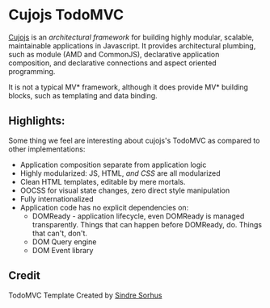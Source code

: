 # Cujojs TodoMVC

[Cujojs](http://cujojs.com) is an *architectural framework* for building highly modular, scalable, maintainable applications in Javascript.  It provides architectural plumbing, such as module (AMD and CommonJS), declarative application composition, and declarative connections and aspect oriented programming.

It is not a typical MV* framework, although it does provide MV* building blocks, such as templating and data binding.

## Highlights:

Some thing we feel are interesting about cujojs's TodoMVC as compared to other implementations:

* Application composition separate from application logic
* Highly modularized: JS, HTML, *and CSS* are all modularized
* Clean HTML templates, editable by mere mortals.
* OOCSS for visual state changes, zero direct style manipulation
* Fully internationalized
* Application code has no explicit dependencies on:
	* DOMReady - application lifecycle, even DOMReady is managed transparently.  Things that can happen before DOMReady, do.  Things that can't, don't.
	* DOM Query engine
	* DOM Event library

## Credit

TodoMVC Template Created by [Sindre Sorhus](http://sindresorhus.com)